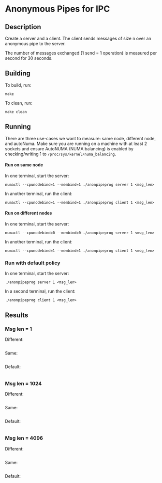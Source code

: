 # Anonymous Pipes for IPC

## Description

Create a server and a client. The client sends messages of size n over an anonymous pipe to the server.

The number of messages exchanged (1 send = 1 operation) is measured per second for 30 seconds.

## Building

To build, run:
```
make
```

To clean, run:
```
make clean
```

## Running

There are three use-cases we want to measure: same node, different node, and autoNuma.
Make sure you are running on a machine with at least 2 sockets and ensure AutoNUMA (NUMA balancing) is enabled
by checking/writing 1 to ```/proc/sys/kernel/numa_balancing```.

#### Run on same node

In one terminal, start the server:
```
numactl --cpunodebind=1 --membind=1 ./anonpipeprog server 1 <msg_len>
```

In another terminal, run the client:
```
numactl --cpunodebind=1 --membind=1 ./anonpipeprog client 1 <msg_len>
```

#### Run on different nodes

In one terminal, start the server:
```
numactl --cpunodebind=0 --membind=0 ./anonpipeprog server 1 <msg_len>
```

In another terminal, run the client:
```
numactl --cpunodebind=1 --membind=1 ./anonpipeprog client 1 <msg_len>
```

### Run with default policy

In one terminal, start the server:
```
./anonpipeprog server 1 <msg_len>
```

In a second terminal, run the client:
```
./anonpipeprog client 1 <msg_len>
```

## Results

### Msg len = 1

Different:
```
```

Same:
```
```

Default:
```
```

### Msg len = 1024

Different:
```
```

Same:
```
```

Default:
```
```

### Msg len = 4096

Different:
```
```

Same:
```
```

Default:
```
```
